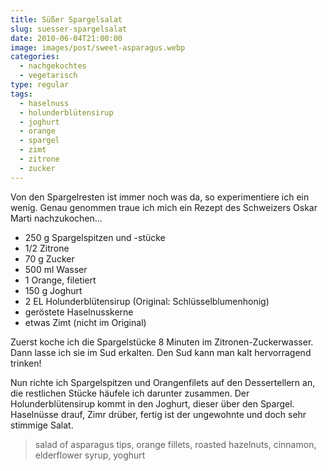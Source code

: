 ```yaml
---
title: Süßer Spargelsalat
slug: suesser-spargelsalat
date: 2010-06-04T21:00:00
image: images/post/sweet-asparagus.webp
categories: 
  - nachgekochtes
  - vegetarisch
type: regular
tags: 
  - haselnuss
  - holunderblütensirup
  - joghurt
  - orange
  - spargel
  - zimt
  - zitrone
  - zucker
---
```


Von den Spargelresten ist immer noch was da, so experimentiere ich ein wenig. Genau genommen traue ich mich ein Rezept des Schweizers Oskar Marti nachzukochen...

* 250 g Spargelspitzen und -stücke 
* 1/2 Zitrone 
* 70 g Zucker 
* 500 ml Wasser 
* 1 Orange, filetiert 
* 150 g Joghurt 
* 2 EL Holunderblütensirup (Original: Schlüsselblumenhonig) 
* geröstete Haselnusskerne 
* etwas Zimt (nicht im Original)

Zuerst koche ich die Spargelstücke 8 Minuten im Zitronen-Zuckerwasser. Dann lasse ich sie im Sud erkalten. Den Sud kann man kalt hervorragend trinken!

Nun richte ich Spargelspitzen und Orangenfilets auf den Dessertellern an, die restlichen Stücke häufele ich darunter zusammen. Der Holunderblütensirup kommt in den Joghurt, dieser über den Spargel. Haselnüsse drauf, Zimr drüber, fertig ist der ungewohnte und doch sehr stimmige Salat.

> salad of asparagus tips, orange fillets, roasted hazelnuts, cinnamon, elderflower syrup, yoghurt 
